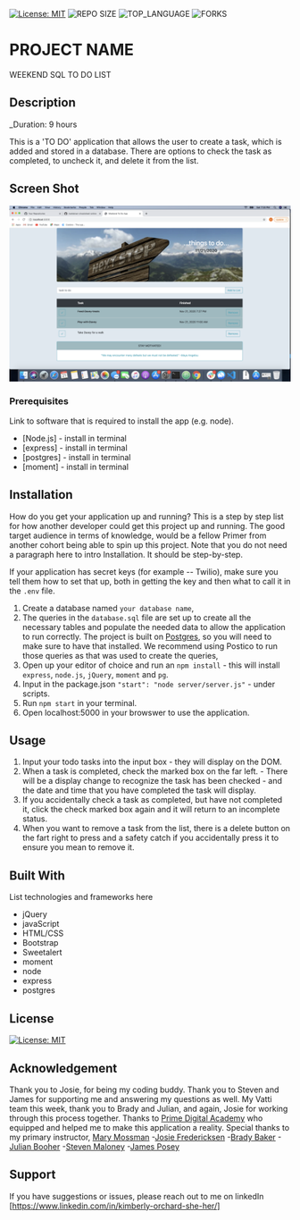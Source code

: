 
[![License: MIT](https://img.shields.io/badge/License-MIT-yellow.svg)](https://opensource.org/licenses/MIT)
![REPO SIZE](https://img.shields.io/github/repo-size/korchard/weekend-sql-to-do-list-?style=flat-square)
![TOP_LANGUAGE](https://img.shields.io/github/languages/top/korchard/weekend-sql-to-do-list-?style=flat-square)
![FORKS](https://img.shields.io/github/forks/korchard/weekend-sql-to-do-list-.svg?style=social)

# PROJECT NAME

WEEKEND SQL TO DO LIST

## Description

_Duration: 9 hours

This is a 'TO DO' application that allows the user to create a task, which is added and stored in a database. There are options to check the task as completed, to uncheck it, and delete it from the list. 

## Screen Shot

![to do list](./server/image/ss.png)

### Prerequisites

Link to software that is required to install the app (e.g. node).

- [Node.js] - install in terminal
- [express] - install in terminal
- [postgres] - install in terminal
- [moment] - install in terminal

## Installation

How do you get your application up and running? This is a step by step list for how another developer could get this project up and running. The good target audience in terms of knowledge, would be a fellow Primer from another cohort being able to spin up this project. Note that you do not need a paragraph here to intro Installation. It should be step-by-step.

If your application has secret keys (for example --  Twilio), make sure you tell them how to set that up, both in getting the key and then what to call it in the `.env` file.

1. Create a database named `your database name`,
2. The queries in the `database.sql` file are set up to create all the necessary tables and populate the needed data to allow the application to run correctly. The project is built on [Postgres](https://www.postgresql.org/download/), so you will need to make sure to have that installed. We recommend using Postico to run those queries as that was used to create the queries, 
3. Open up your editor of choice and run an `npm install` - this will install `express`, `node.js`, `jQuery`, `moment` and `pg`.
4. Input in the package.json `"start": "node server/server.js"` - under scripts.
5. Run `npm start` in your terminal.
6. Open localhost:5000 in your browswer to use the application.

## Usage

1. Input your todo tasks into the input box - they will display on the DOM.
2. When a task is completed, check the marked box on the far left. - There will be a display change to recognize the task has been checked - and the date and time that you have completed the task will display.
3. If you accidentally check a task as completed, but have not completed it, click the check marked box again and it will return to an incomplete status.
4. When you want to remove a task from the list, there is a delete button on the fart right to press and a safety catch if you accidentally press it to ensure you mean to remove it.

## Built With

List technologies and frameworks here
- jQuery
- javaScript
- HTML/CSS
- Bootstrap
- Sweetalert
- moment
- node
- express
- postgres

## License

[![License: MIT](https://img.shields.io/badge/License-MIT-yellow.svg)](https://opensource.org/licenses/MIT)

## Acknowledgement

Thank you to Josie, for being my coding buddy. Thank you to Steven and James for supporting me and answering my questions as well. My Vatti team this week, thank you to Brady and Julian, and again, Josie for working through this process together. Thanks to [Prime Digital Academy](www.primeacademy.io) who equipped and helped me to make this application a reality. Special thanks to my primary instructor, [Mary Mossman](https://github.com/mbMosman)
-[Josie Fredericksen](https://github.com//freder48)
-[Brady Baker](https://github.com//bradybaker)
-[Julian Booher](https://github.com//julianbooher)
-[Steven Maloney](https://github.com//sdeda1us)
-[James Posey](https://github.com//jposeyjr)

## Support

If you have suggestions or issues, please reach out to me on linkedIn [https://www.linkedin.com/in/kimberly-orchard-she-her/]

